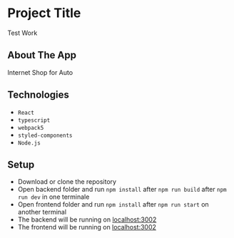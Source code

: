 # Project Title

Test Work

## About The App

Internet Shop for Auto

## Technologies

- `React`
- `typescript`
- `webpack5`
- `styled-components`
- `Node.js`

## Setup

- Download or clone the repository
- Open backend folder and run `npm install` after `npm run build` after `npm run dev` in one terminale
- Open frontend folder and run `npm install` after `npm run start` on another terminal
- The backend will be running on [localhost:3002](http://localhost:3001)
- The frontend will be running on [localhost:3002](http://localhost:3002)
